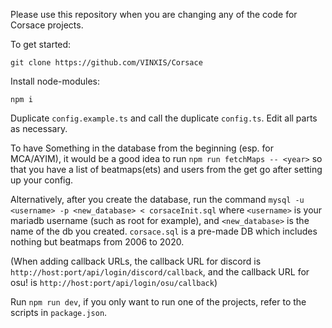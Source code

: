 Please use this repository when you are changing any of the code for Corsace projects.

To get started:
```
git clone https://github.com/VINXIS/Corsace
```

Install node-modules:
```
npm i
```

Duplicate `config.example.ts` and call the duplicate `config.ts`. Edit all parts as necessary.

To have Something in the database from the beginning (esp. for MCA/AYIM), it would be a good idea to run `npm run fetchMaps -- <year>` so that you have a list of beatmaps(ets) and users from the get go after setting up your config.

Alternatively, after you create the database, run the command `mysql -u <username> -p <new_database> < corsaceInit.sql` where `<username>` is your mariadb username (such as root for example), and `<new_database>` is the name of the db you created. `corsace.sql` is a pre-made DB which includes nothing but beatmaps from 2006 to 2020.

(When adding callback URLs, the callback URL for discord is `http://host:port/api/login/discord/callback`, and the callback URL for osu! is `http://host:port/api/login/osu/callback`)

Run `npm run dev`, if you only want to run one of the projects, refer to the scripts in `package.json`.

